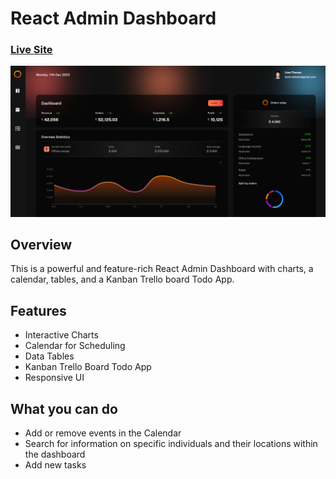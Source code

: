 # React Admin Dashboard
### [Live Site](https://liamt-react-dashboard-one.vercel.app)

![Dashboard made with React](preview.png)

## Overview

This is a powerful and feature-rich React Admin Dashboard with charts, a calendar, tables, and a Kanban Trello board Todo App.

## Features

- Interactive Charts
- Calendar for Scheduling
- Data Tables
- Kanban Trello Board Todo App
- Responsive UI

## What you can do

- Add or remove events in the Calendar
- Search for information on specific individuals and their locations within the dashboard
- Add new tasks
